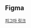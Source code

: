 
## Figma
[피그마 링크](https://www.figma.com/file/osGy4p4mJU9Jublvrgh4KV/GURU?type=design&node-id=0-1&mode=design&t=RQNGLfDeTjsL11ma-0)
